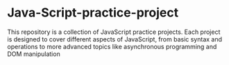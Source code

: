# Java-Script-practice-project

This repository is a collection of JavaScript practice projects. Each project is designed to cover different aspects of JavaScript, from basic syntax and operations to more advanced topics like asynchronous programming and DOM manipulation
